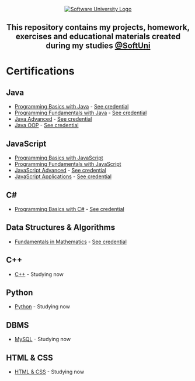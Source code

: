 <p align="center">
        <a href="https://softuni.bg/curriculum" target="_blank">
        <img src="https://softuni.bg/content/images/svg-logos/software-university-logo.svg?sanitize=true" alt="Software University Logo">
    </a>
</p>

<h2 align="center">This repository contains my projects, homework, exercises and educational materials created during my studies <a href="https://softuni.bg/curriculum" target="_blank">@SoftUni</a></h2>
   <h1>Certifications</h1>
    <h2>Java</h2>
    <ul>
        <li><a href="https://github.com/todorkrastev/SoftUni-Software-Engineering/tree/main/Java/M01JavaProgrammingBasics"
                target="_blank">Programming Basics with Java</a> - <a
                href="https://softuni.bg/certificates/details/91471/9d2877c7" target="_blank">See credential</a></li>
        <li><a href="https://github.com/todorkrastev/SoftUni-Software-Engineering/tree/main/Java/M02JavaFundamentals"
                target="_blank">Programming Fundamentals with Java</a> - <a
                href="https://softuni.bg/certificates/details/103283/66ce3762" target="_blank">See credential</a></li>
        <li><a href="https://github.com/todorkrastev/SoftUni-Software-Engineering/tree/main/Java/M03JavaAdvanced"
                target="_blank">Java Advanced</a> - <a href="https://softuni.bg/certificates/details/108488/cb2a5bef"
                target="_blank">See credential</a></li>
        <li><a href="https://github.com/todorkrastev/SoftUni-Software-Engineering/tree/main/Java/M04JavaOOP"
                target="_blank">Java OOP</a> - <a href="https://softuni.bg/certificates/details/110654/2770fb56"
                target="_blank">See credential</a></li>
    </ul>
    <h2>JavaScript</h2>
    <ul>
        <li><a href="https://github.com/todorkrastev/softuni-software-engineering/tree/main/JavaScript/M01_JavaScriptProgrammingBasics"
                target="_blank">Programming Basics with JavaScript</a></li>
        <li><a href="https://github.com/todorkrastev/softuni-software-engineering/tree/main/JavaScript/M02_JavaScriptFundamentals"
                target="_blank">Programming Fundamentals with JavaScript</a></li>
        <li><a href="https://github.com/todorkrastev/SoftUni-Software-Engineering/tree/main/JavaScript/M03_JavaScriptAdvanced"
                target="_blank">JavaScript Advanced</a> - <a
                href="https://softuni.bg/certificates/details/114737/7fbf7427" target="_blank">See credential</a></li>
        <li><a href="https://github.com/todorkrastev/SoftUni-Software-Engineering/tree/main/JavaScript/M04_JavaScriptApplications"
                target="_blank">JavaScript Applications</a> - <a
                href="https://softuni.bg/certificates/details/120840/2416d36d" target="_blank">See credential</a></li>
    </ul>
    <h2>C#</h2>
    <ul>
        <li><a href="https://github.com/todorkrastev/softuni-software-engineering/tree/main/C%23/M01C%23ProgrammingBasics"
                target="_blank">Programming Basics with C#</a> - <a
                href="https://softuni.bg/certificates/details/91471/9d2877c7" target="_blank">See credential</a></li>
    </ul>
    </ul>
    <h2>Data Structures & Algorithms</h2>
    <ul>
        <li><a href="https://github.com/todorkrastev/softuni-software-engineering/tree/main/Data%20Structures%20%26%20Algorithms/M01_DataStructures/C01_FundamentalsInMathematics"
                target="_blank">Fundamentals in Mathematics</a> - <a
                href="https://softuni.bg/certificates/details/118885/f561b4c7" target="_blank">See credential</a></li>
    </ul>
    <h2>C++</h2>
    <ul>
        <li>
            <a href="https://github.com/todorkrastev/softuni-software-engineering/tree/main/C%2B%2B/M01_ProgrammingBasics"
                target="_blank">C++</a> - Studying now
        </li>
    </ul>
    <h2>Python</h2>
    <ul>
        <li>
            <a href="https://github.com/todorkrastev/softuni-software-engineering/tree/main/Python/M01_ProgrammingBasics"
                target="_blank">Python</a> - Studying now
        </li>
    </ul>
    <h2>DBMS</h2>
    <ul>
        <li>
            <a href="https://github.com/todorkrastev/softuni-software-engineering/tree/main/DBMS/M01_MySQL"
                target="_blank">MySQL</a> - Studying now
        </li>
    </ul>
    <h2>HTML & CSS</h2>
    <ul>
        <li>
            <a href="https://github.com/todorkrastev/softuni-software-engineering/tree/main/HTML%20%26%20CSS/M02_HtmlAndCss"
                target="_blank">HTML & CSS</a> - Studying now
        </li>
    </ul>
